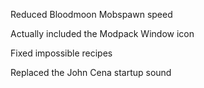 Reduced Bloodmoon Mobspawn speed

Actually included the Modpack Window icon

Fixed impossible recipes

Replaced the John Cena startup sound
